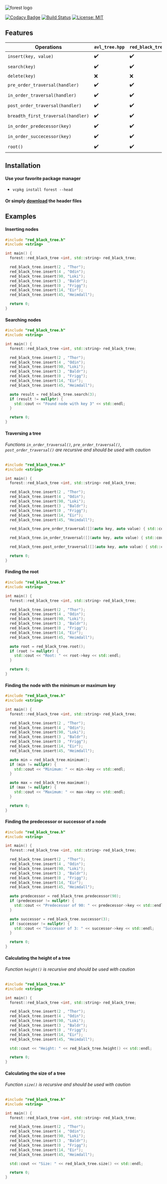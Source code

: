![forest logo](forest.png)

[![Codacy Badge](https://api.codacy.com/project/badge/Grade/7e0feb3d79ca41649aa207eeeef065dc)](https://www.codacy.com/app/xorz57/forest?utm_source=github.com&utm_medium=referral&utm_content=xorz57/forest&utm_campaign=badger)
[![Build Status](https://travis-ci.org/xorz57/forest.svg?branch=master)](https://travis-ci.org/xorz57/forest)
[![License: MIT](https://img.shields.io/badge/License-MIT-yellow.svg)](https://opensource.org/licenses/MIT)

## Features

|Operations|`avl_tree.hpp`|`red_black_tree.hpp`|`splay_tree.hpp`|
|---|---|---|---|
|`insert(key, value)`|:heavy_check_mark:|:heavy_check_mark:|:heavy_check_mark:|
|`search(key)`|:heavy_check_mark:|:heavy_check_mark:|:heavy_check_mark:|
|`delete(key)`|:x:|:x:|:x:|
|`pre_order_traversal(handler)`|:heavy_check_mark:|:heavy_check_mark:|:heavy_check_mark:|
|`in_order_traversal(handler)`|:heavy_check_mark:|:heavy_check_mark:|:heavy_check_mark:|
|`post_order_traversal(handler)`|:heavy_check_mark:|:heavy_check_mark:|:heavy_check_mark:|
|`breadth_first_traversal(handler)`|:heavy_check_mark:|:heavy_check_mark:|:heavy_check_mark:|
|`in_order_predecessor(key)`|:heavy_check_mark:|:heavy_check_mark:|:heavy_check_mark:|
|`in_order_succecessor(key)`|:heavy_check_mark:|:heavy_check_mark:|:heavy_check_mark:|
|`root()`|:heavy_check_mark:|:heavy_check_mark:|:heavy_check_mark:|

## Installation

#### Use your favorite package manager
- `vcpkg install forest --head`

#### Or simply [download](https://github.com/xorz57/forest/releases/latest) the header files

## Examples

#### Inserting nodes

```cpp
#include "red_black_tree.h"
#include <string>

int main() {
  forest::red_black_tree <int, std::string> red_black_tree;

  red_black_tree.insert(2 , "Thor");
  red_black_tree.insert(4 , "Odin");
  red_black_tree.insert(90, "Loki");
  red_black_tree.insert(3 , "Baldr");
  red_black_tree.insert(0 , "Frigg");
  red_black_tree.insert(14, "Eir");
  red_black_tree.insert(45, "Heimdall");

  return 0;
}
```

#### Searching nodes

```cpp
#include "red_black_tree.h"
#include <string>

int main() {
  forest::red_black_tree <int, std::string> red_black_tree;

  red_black_tree.insert(2 , "Thor");
  red_black_tree.insert(4 , "Odin");
  red_black_tree.insert(90, "Loki");
  red_black_tree.insert(3 , "Baldr");
  red_black_tree.insert(0 , "Frigg");
  red_black_tree.insert(14, "Eir");
  red_black_tree.insert(45, "Heimdall");

  auto result = red_black_tree.search(3);
  if (result != nullptr) {
    std::cout << "Found node with key 3" << std::endl;
  }

  return 0;
}
```

#### Traversing a tree
###### Functions `in_order_traversal()`, `pre_order_traversal()`, `post_order_traversal()` are recursive and should be used with caution
```cpp
#include "red_black_tree.h"
#include <string>

int main() {
  forest::red_black_tree <int, std::string> red_black_tree;

  red_black_tree.insert(2 , "Thor");
  red_black_tree.insert(4 , "Odin");
  red_black_tree.insert(90, "Loki");
  red_black_tree.insert(3 , "Baldr");
  red_black_tree.insert(0 , "Frigg");
  red_black_tree.insert(14, "Eir");
  red_black_tree.insert(45, "Heimdall");

  red_black_tree.pre_order_traversal([](auto key, auto value) { std::cout << key << "->" << value << std::endl; });

  red_black_tree.in_order_traversal([](auto key, auto value) { std::cout << key << "->" << value << std::endl; });

  red_black_tree.post_order_traversal([](auto key, auto value) { std::cout << key << "->" << value << std::endl; });

  return 0;
}
```

#### Finding the root

```cpp
#include "red_black_tree.h"
#include <string>

int main() {
  forest::red_black_tree <int, std::string> red_black_tree;

  red_black_tree.insert(2 , "Thor");
  red_black_tree.insert(4 , "Odin");
  red_black_tree.insert(90, "Loki");
  red_black_tree.insert(3 , "Baldr");
  red_black_tree.insert(0 , "Frigg");
  red_black_tree.insert(14, "Eir");
  red_black_tree.insert(45, "Heimdall");

  auto root = red_black_tree.root();
  if (root != nullptr) {
    std::cout << "Root: " << root->key << std::endl;
  }

  return 0;
}
```

#### Finding the node with the minimum or maximum key

```cpp
#include "red_black_tree.h"
#include <string>

int main() {
  forest::red_black_tree <int, std::string> red_black_tree;

  red_black_tree.insert(2 , "Thor");
  red_black_tree.insert(4 , "Odin");
  red_black_tree.insert(90, "Loki");
  red_black_tree.insert(3 , "Baldr");
  red_black_tree.insert(0 , "Frigg");
  red_black_tree.insert(14, "Eir");
  red_black_tree.insert(45, "Heimdall");

  auto min = red_black_tree.minimum();
  if (min != nullptr) {
    std::cout << "Minimum: " << min->key << std::endl;
  }

  auto max = red_black_tree.maximum();
  if (max != nullptr) {
    std::cout << "Maximum: " << max->key << std::endl;
  }

  return 0;
}
```

#### Finding the predecessor or successor of a node

```cpp
#include "red_black_tree.h"
#include <string>

int main() {
  forest::red_black_tree <int, std::string> red_black_tree;

  red_black_tree.insert(2 , "Thor");
  red_black_tree.insert(4 , "Odin");
  red_black_tree.insert(90, "Loki");
  red_black_tree.insert(3 , "Baldr");
  red_black_tree.insert(0 , "Frigg");
  red_black_tree.insert(14, "Eir");
  red_black_tree.insert(45, "Heimdall");

  auto predecessor = red_black_tree.predecessor(90);
  if (predecessor != nullptr) {
    std::cout << "Predecessor of 90: " << predecessor->key << std::endl;
  }

  auto successor = red_black_tree.successor(3);
  if (successor != nullptr) {
    std::cout << "Successor of 3: " << successor->key << std::endl;
  }

  return 0;
}
```

#### Calculating the height of a tree
###### Function `height()` is recursive and should be used with caution
```cpp
#include "red_black_tree.h"
#include <string>

int main() {
  forest::red_black_tree <int, std::string> red_black_tree;

  red_black_tree.insert(2 , "Thor");
  red_black_tree.insert(4 , "Odin");
  red_black_tree.insert(90, "Loki");
  red_black_tree.insert(3 , "Baldr");
  red_black_tree.insert(0 , "Frigg");
  red_black_tree.insert(14, "Eir");
  red_black_tree.insert(45, "Heimdall");

  std::cout << "Height: " << red_black_tree.height() << std::endl;

  return 0;
}
```

#### Calculating the size of a tree
###### Function `size()` is recursive and should be used with caution
```cpp
#include "red_black_tree.h"
#include <string>

int main() {
  forest::red_black_tree <int, std::string> red_black_tree;

  red_black_tree.insert(2 , "Thor");
  red_black_tree.insert(4 , "Odin");
  red_black_tree.insert(90, "Loki");
  red_black_tree.insert(3 , "Baldr");
  red_black_tree.insert(0 , "Frigg");
  red_black_tree.insert(14, "Eir");
  red_black_tree.insert(45, "Heimdall");

  std::cout << "Size: " << red_black_tree.size() << std::endl;

  return 0;
}
```
